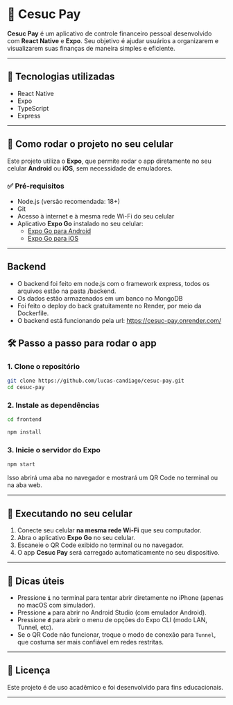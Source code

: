 # 💸 Cesuc Pay

**Cesuc Pay** é um aplicativo de controle financeiro pessoal desenvolvido com **React Native** e **Expo**. Seu objetivo é ajudar usuários a organizarem e visualizarem suas finanças de maneira simples e eficiente.

---

## 🚀 Tecnologias utilizadas

- React Native
- Expo
- TypeScript
- Express

---

## 📲 Como rodar o projeto no seu celular

Este projeto utiliza o **Expo**, que permite rodar o app diretamente no seu celular **Android** ou **iOS**, sem necessidade de emuladores.

### ✅ Pré-requisitos

- Node.js (versão recomendada: 18+)
- Git
- Acesso à internet e à mesma rede Wi-Fi do seu celular
- Aplicativo **Expo Go** instalado no seu celular:
  - [Expo Go para Android](https://play.google.com/store/apps/details?id=host.exp.exponent)
  - [Expo Go para iOS](https://apps.apple.com/app/expo-go/id982107779)

---

## Backend

- O backend foi feito em node.js com o framework express, todos os arquivos estão na pasta /backend.
- Os dados estão armazenados em um banco no MongoDB
- Foi feito o deploy do back gratuitamente no Render, por meio da Dockerfile.
- O backend está funcionando pela url: https://cesuc-pay.onrender.com/

## 🛠️ Passo a passo para rodar o app

### 1. Clone o repositório

```bash
git clone https://github.com/lucas-candiago/cesuc-pay.git
cd cesuc-pay
```

### 2. Instale as dependências

```bash
cd frontend
```

```bash
npm install
```

### 3. Inicie o servidor do Expo

```bash
npm start
```

Isso abrirá uma aba no navegador e mostrará um QR Code no terminal ou na aba web.

---

## 📱 Executando no seu celular

1. Conecte seu celular **na mesma rede Wi-Fi** que seu computador.
2. Abra o aplicativo **Expo Go** no seu celular.
3. Escaneie o QR Code exibido no terminal ou no navegador.
4. O app **Cesuc Pay** será carregado automaticamente no seu dispositivo.

---

## 🧠 Dicas úteis

- Pressione **`i`** no terminal para tentar abrir diretamente no iPhone (apenas no macOS com simulador).
- Pressione **`a`** para abrir no Android Studio (com emulador Android).
- Pressione **`d`** para abrir o menu de opções do Expo CLI (modo LAN, Tunnel, etc).
- Se o QR Code não funcionar, troque o modo de conexão para `Tunnel`, que costuma ser mais confiável em redes restritas.

---

## 🧾 Licença

Este projeto é de uso acadêmico e foi desenvolvido para fins educacionais.

---
